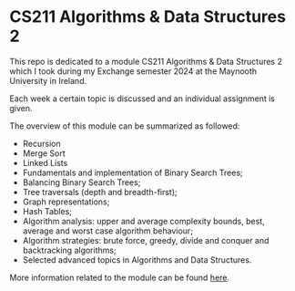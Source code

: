 # CS211 Algorithms & Data Structures 2

This repo is dedicated to a module CS211 Algorithms & Data Structures 2 which I took during my Exchange semester 2024 at the Maynooth University in Ireland.

Each week a certain topic is discussed and an individual assignment is given.

The overview of this module can be summarized as followed:
- Recursion
- Merge Sort
- Linked Lists
- Fundamentals and implementation of Binary Search Trees;
- Balancing Binary Search Trees;
- Tree traversals (depth and breadth-first);
- Graph representations;
- Hash Tables;
- Algorithm analysis: upper and average complexity bounds, best, average and worst case algorithm behaviour;
- Algorithm strategies: brute force, greedy, divide and conquer and backtracking algorithms;
- Selected advanced topics in Algorithms and Data Structures.

More information related to the module can be found [here](https://apps.maynoothuniversity.ie/courses/?TARGET=MODULE&MODE=VIEW&MODULE_CODE=CS211&YEAR=2024).